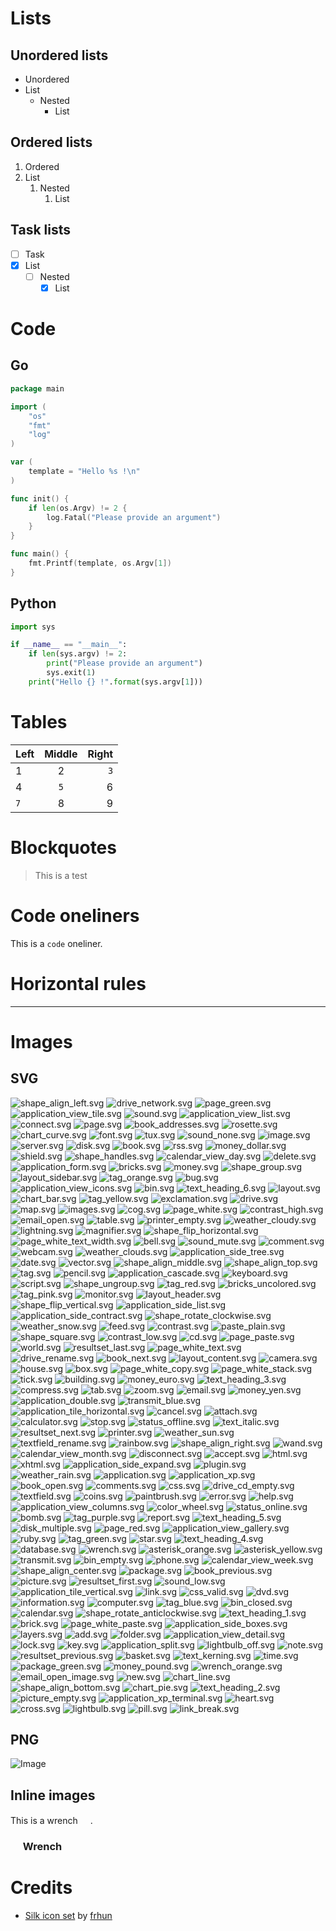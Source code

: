 # Lists

## Unordered lists

* Unordered
* List
    * Nested
        * List

## Ordered lists

1. Ordered
2. List
    1. Nested
        1. List

## Task lists

* [ ] Task
* [x] List
    * [ ] Nested
        * [x] List

# Code

## Go

```go
package main

import (
    "os"
    "fmt"
    "log"
)

var (
    template = "Hello %s !\n"
)

func init() {
    if len(os.Argv) != 2 {
        log.Fatal("Please provide an argument")
    }
}

func main() {
    fmt.Printf(template, os.Argv[1])
}
```

## Python

```python
import sys

if __name__ == "__main__":
    if len(sys.argv) != 2:
        print("Please provide an argument")
        sys.exit(1)
    print("Hello {} !".format(sys.argv[1]))
```

# Tables

| Left | Middle | Right |
| :------- | :------: | -------: |
| 1 | 2 | `3` |
| 4 | `5` | 6 |
| `7` | 8 | 9 |

# Blockquotes

> This is a test

# Code oneliners

This is a `code` oneliner.

# Horizontal rules

---

# Images

## SVG

![shape_align_left.svg](./silk-icons/shape_align_left.svg)
![drive_network.svg](./silk-icons/drive_network.svg)
![page_green.svg](./silk-icons/page_green.svg)
![application_view_tile.svg](./silk-icons/application_view_tile.svg)
![sound.svg](./silk-icons/sound.svg)
![application_view_list.svg](./silk-icons/application_view_list.svg)
![connect.svg](./silk-icons/connect.svg)
![page.svg](./silk-icons/page.svg)
![book_addresses.svg](./silk-icons/book_addresses.svg)
![rosette.svg](./silk-icons/rosette.svg)
![chart_curve.svg](./silk-icons/chart_curve.svg)
![font.svg](./silk-icons/font.svg)
![tux.svg](./silk-icons/tux.svg)
![sound_none.svg](./silk-icons/sound_none.svg)
![image.svg](./silk-icons/image.svg)
![server.svg](./silk-icons/server.svg)
![disk.svg](./silk-icons/disk.svg)
![book.svg](./silk-icons/book.svg)
![rss.svg](./silk-icons/rss.svg)
![money_dollar.svg](./silk-icons/money_dollar.svg)
![shield.svg](./silk-icons/shield.svg)
![shape_handles.svg](./silk-icons/shape_handles.svg)
![calendar_view_day.svg](./silk-icons/calendar_view_day.svg)
![delete.svg](./silk-icons/delete.svg)
![application_form.svg](./silk-icons/application_form.svg)
![bricks.svg](./silk-icons/bricks.svg)
![money.svg](./silk-icons/money.svg)
![shape_group.svg](./silk-icons/shape_group.svg)
![layout_sidebar.svg](./silk-icons/layout_sidebar.svg)
![tag_orange.svg](./silk-icons/tag_orange.svg)
![bug.svg](./silk-icons/bug.svg)
![application_view_icons.svg](./silk-icons/application_view_icons.svg)
![bin.svg](./silk-icons/bin.svg)
![text_heading_6.svg](./silk-icons/text_heading_6.svg)
![layout.svg](./silk-icons/layout.svg)
![chart_bar.svg](./silk-icons/chart_bar.svg)
![tag_yellow.svg](./silk-icons/tag_yellow.svg)
![exclamation.svg](./silk-icons/exclamation.svg)
![drive.svg](./silk-icons/drive.svg)
![map.svg](./silk-icons/map.svg)
![images.svg](./silk-icons/images.svg)
![cog.svg](./silk-icons/cog.svg)
![page_white.svg](./silk-icons/page_white.svg)
![contrast_high.svg](./silk-icons/contrast_high.svg)
![email_open.svg](./silk-icons/email_open.svg)
![table.svg](./silk-icons/table.svg)
![printer_empty.svg](./silk-icons/printer_empty.svg)
![weather_cloudy.svg](./silk-icons/weather_cloudy.svg)
![lightning.svg](./silk-icons/lightning.svg)
![magnifier.svg](./silk-icons/magnifier.svg)
![shape_flip_horizontal.svg](./silk-icons/shape_flip_horizontal.svg)
![page_white_text_width.svg](./silk-icons/page_white_text_width.svg)
![bell.svg](./silk-icons/bell.svg)
![sound_mute.svg](./silk-icons/sound_mute.svg)
![comment.svg](./silk-icons/comment.svg)
![webcam.svg](./silk-icons/webcam.svg)
![weather_clouds.svg](./silk-icons/weather_clouds.svg)
![application_side_tree.svg](./silk-icons/application_side_tree.svg)
![date.svg](./silk-icons/date.svg)
![vector.svg](./silk-icons/vector.svg)
![shape_align_middle.svg](./silk-icons/shape_align_middle.svg)
![shape_align_top.svg](./silk-icons/shape_align_top.svg)
![tag.svg](./silk-icons/tag.svg)
![pencil.svg](./silk-icons/pencil.svg)
![application_cascade.svg](./silk-icons/application_cascade.svg)
![keyboard.svg](./silk-icons/keyboard.svg)
![script.svg](./silk-icons/script.svg)
![shape_ungroup.svg](./silk-icons/shape_ungroup.svg)
![tag_red.svg](./silk-icons/tag_red.svg)
![bricks_uncolored.svg](./silk-icons/bricks_uncolored.svg)
![tag_pink.svg](./silk-icons/tag_pink.svg)
![monitor.svg](./silk-icons/monitor.svg)
![layout_header.svg](./silk-icons/layout_header.svg)
![shape_flip_vertical.svg](./silk-icons/shape_flip_vertical.svg)
![application_side_list.svg](./silk-icons/application_side_list.svg)
![application_side_contract.svg](./silk-icons/application_side_contract.svg)
![shape_rotate_clockwise.svg](./silk-icons/shape_rotate_clockwise.svg)
![weather_snow.svg](./silk-icons/weather_snow.svg)
![feed.svg](./silk-icons/feed.svg)
![contrast.svg](./silk-icons/contrast.svg)
![paste_plain.svg](./silk-icons/paste_plain.svg)
![shape_square.svg](./silk-icons/shape_square.svg)
![contrast_low.svg](./silk-icons/contrast_low.svg)
![cd.svg](./silk-icons/cd.svg)
![page_paste.svg](./silk-icons/page_paste.svg)
![world.svg](./silk-icons/world.svg)
![resultset_last.svg](./silk-icons/resultset_last.svg)
![page_white_text.svg](./silk-icons/page_white_text.svg)
![drive_rename.svg](./silk-icons/drive_rename.svg)
![book_next.svg](./silk-icons/book_next.svg)
![layout_content.svg](./silk-icons/layout_content.svg)
![camera.svg](./silk-icons/camera.svg)
![house.svg](./silk-icons/house.svg)
![box.svg](./silk-icons/box.svg)
![page_white_copy.svg](./silk-icons/page_white_copy.svg)
![page_white_stack.svg](./silk-icons/page_white_stack.svg)
![tick.svg](./silk-icons/tick.svg)
![building.svg](./silk-icons/building.svg)
![money_euro.svg](./silk-icons/money_euro.svg)
![text_heading_3.svg](./silk-icons/text_heading_3.svg)
![compress.svg](./silk-icons/compress.svg)
![tab.svg](./silk-icons/tab.svg)
![zoom.svg](./silk-icons/zoom.svg)
![email.svg](./silk-icons/email.svg)
![money_yen.svg](./silk-icons/money_yen.svg)
![application_double.svg](./silk-icons/application_double.svg)
![transmit_blue.svg](./silk-icons/transmit_blue.svg)
![application_tile_horizontal.svg](./silk-icons/application_tile_horizontal.svg)
![cancel.svg](./silk-icons/cancel.svg)
![attach.svg](./silk-icons/attach.svg)
![calculator.svg](./silk-icons/calculator.svg)
![stop.svg](./silk-icons/stop.svg)
![status_offline.svg](./silk-icons/status_offline.svg)
![text_italic.svg](./silk-icons/text_italic.svg)
![resultset_next.svg](./silk-icons/resultset_next.svg)
![printer.svg](./silk-icons/printer.svg)
![weather_sun.svg](./silk-icons/weather_sun.svg)
![textfield_rename.svg](./silk-icons/textfield_rename.svg)
![rainbow.svg](./silk-icons/rainbow.svg)
![shape_align_right.svg](./silk-icons/shape_align_right.svg)
![wand.svg](./silk-icons/wand.svg)
![calendar_view_month.svg](./silk-icons/calendar_view_month.svg)
![disconnect.svg](./silk-icons/disconnect.svg)
![accept.svg](./silk-icons/accept.svg)
![html.svg](./silk-icons/html.svg)
![xhtml.svg](./silk-icons/xhtml.svg)
![application_side_expand.svg](./silk-icons/application_side_expand.svg)
![plugin.svg](./silk-icons/plugin.svg)
![weather_rain.svg](./silk-icons/weather_rain.svg)
![application.svg](./silk-icons/application.svg)
![application_xp.svg](./silk-icons/application_xp.svg)
![book_open.svg](./silk-icons/book_open.svg)
![comments.svg](./silk-icons/comments.svg)
![css.svg](./silk-icons/css.svg)
![drive_cd_empty.svg](./silk-icons/drive_cd_empty.svg)
![textfield.svg](./silk-icons/textfield.svg)
![coins.svg](./silk-icons/coins.svg)
![paintbrush.svg](./silk-icons/paintbrush.svg)
![error.svg](./silk-icons/error.svg)
![help.svg](./silk-icons/help.svg)
![application_view_columns.svg](./silk-icons/application_view_columns.svg)
![color_wheel.svg](./silk-icons/color_wheel.svg)
![status_online.svg](./silk-icons/status_online.svg)
![bomb.svg](./silk-icons/bomb.svg)
![tag_purple.svg](./silk-icons/tag_purple.svg)
![report.svg](./silk-icons/report.svg)
![text_heading_5.svg](./silk-icons/text_heading_5.svg)
![disk_multiple.svg](./silk-icons/disk_multiple.svg)
![page_red.svg](./silk-icons/page_red.svg)
![application_view_gallery.svg](./silk-icons/application_view_gallery.svg)
![ruby.svg](./silk-icons/ruby.svg)
![tag_green.svg](./silk-icons/tag_green.svg)
![star.svg](./silk-icons/star.svg)
![text_heading_4.svg](./silk-icons/text_heading_4.svg)
![database.svg](./silk-icons/database.svg)
![wrench.svg](./silk-icons/wrench.svg)
![asterisk_orange.svg](./silk-icons/asterisk_orange.svg)
![asterisk_yellow.svg](./silk-icons/asterisk_yellow.svg)
![transmit.svg](./silk-icons/transmit.svg)
![bin_empty.svg](./silk-icons/bin_empty.svg)
![phone.svg](./silk-icons/phone.svg)
![calendar_view_week.svg](./silk-icons/calendar_view_week.svg)
![shape_align_center.svg](./silk-icons/shape_align_center.svg)
![package.svg](./silk-icons/package.svg)
![book_previous.svg](./silk-icons/book_previous.svg)
![picture.svg](./silk-icons/picture.svg)
![resultset_first.svg](./silk-icons/resultset_first.svg)
![sound_low.svg](./silk-icons/sound_low.svg)
![application_tile_vertical.svg](./silk-icons/application_tile_vertical.svg)
![link.svg](./silk-icons/link.svg)
![css_valid.svg](./silk-icons/css_valid.svg)
![dvd.svg](./silk-icons/dvd.svg)
![information.svg](./silk-icons/information.svg)
![computer.svg](./silk-icons/computer.svg)
![tag_blue.svg](./silk-icons/tag_blue.svg)
![bin_closed.svg](./silk-icons/bin_closed.svg)
![calendar.svg](./silk-icons/calendar.svg)
![shape_rotate_anticlockwise.svg](./silk-icons/shape_rotate_anticlockwise.svg)
![text_heading_1.svg](./silk-icons/text_heading_1.svg)
![brick.svg](./silk-icons/brick.svg)
![page_white_paste.svg](./silk-icons/page_white_paste.svg)
![application_side_boxes.svg](./silk-icons/application_side_boxes.svg)
![layers.svg](./silk-icons/layers.svg)
![add.svg](./silk-icons/add.svg)
![folder.svg](./silk-icons/folder.svg)
![application_view_detail.svg](./silk-icons/application_view_detail.svg)
![lock.svg](./silk-icons/lock.svg)
![key.svg](./silk-icons/key.svg)
![application_split.svg](./silk-icons/application_split.svg)
![lightbulb_off.svg](./silk-icons/lightbulb_off.svg)
![note.svg](./silk-icons/note.svg)
![resultset_previous.svg](./silk-icons/resultset_previous.svg)
![basket.svg](./silk-icons/basket.svg)
![text_kerning.svg](./silk-icons/text_kerning.svg)
![time.svg](./silk-icons/time.svg)
![package_green.svg](./silk-icons/package_green.svg)
![money_pound.svg](./silk-icons/money_pound.svg)
![wrench_orange.svg](./silk-icons/wrench_orange.svg)
![email_open_image.svg](./silk-icons/email_open_image.svg)
![new.svg](./silk-icons/new.svg)
![chart_line.svg](./silk-icons/chart_line.svg)
![shape_align_bottom.svg](./silk-icons/shape_align_bottom.svg)
![chart_pie.svg](./silk-icons/chart_pie.svg)
![text_heading_2.svg](./silk-icons/text_heading_2.svg)
![picture_empty.svg](./silk-icons/picture_empty.svg)
![application_xp_terminal.svg](./silk-icons/application_xp_terminal.svg)
![heart.svg](./silk-icons/heart.svg)
![cross.svg](./silk-icons/cross.svg)
![lightbulb.svg](./silk-icons/lightbulb.svg)
![pill.svg](./silk-icons/pill.svg)
![link_break.svg](./silk-icons/link_break.svg)

## PNG

![Image](https://http.cat/200)


## Inline images

This is a wrench <img src="./silk-icons/wrench.svg" width="16" height="16" />.

### <img src="./silk-icons/wrench.svg" width="16" height="16" /> Wrench


# Credits

* [Silk icon set](https://github.com/frhun/silk-icon-scalable) by [frhun](https://frhun.de)